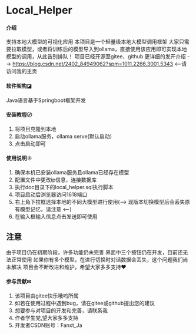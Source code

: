 # Local_Helper

#### 介绍
支持本地大模型的可视化应用
本项目是一个轻量级本地大模型调用框架
大家只需要拉取模型，或者将训练后的模型导入到ollama，直接使用该应用即可实现本地模型的调用，从此告别排队！
项目已经开源至gitee、github
更详细的发开介绍 --> https://blog.csdn.net/2402_84949062?spm=1011.2266.3001.5343  <--请访问我的主页

#### 软件架构◪
Java语言基于Springboot框架开发


#### 安装教程〄

1.  将项目克隆到本地
2.  启动ollama服务，ollama serve(默认启动)
3.  点击启动即可

#### 使用说明☼

1.  确保本机已安装ollama服务且ollama已经存在模型
2.  配置文件中更改ip信息，连接数据库
3.  执行doc目录下的local_helper.sql执行脚本
4.  项目启动后浏览器访问1618端口
5.  右上角下拉框选择本地的不同大模型进行使用(--> 现版本切换模型后会丢失原有模型记忆，请注意 <--)
6.  在输入框输入信息点击发送即可使用

## 注意 ##
由于项目仍在初期阶段，许多功能仍未完善
界面中三个按钮仍在开发，目前还无法正常使用
如果你有多个模型，在进行切换时对话数据会丢失，这个问题我们尚未解决
项目会不断改进和维护，希望大家多多支持♥

#### 参与贡献✉

1.  该项目由gitee快乐哦呜所属
2.  如若在使用过程中遇到bug，请在gitee或github提出您的建议
3.  想要参与对项目的开发和完善，请联系我
4.  作者学生党,望大家多多支持
5.  开发者CSDN账号：Fanxt_Ja
